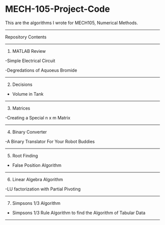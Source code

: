 # MECH-105-Project-Code

This are the algorithms I wrote for MECH105, Numerical Methods. 

---

Repository Contents

---

1. MATLAB Review

  -Simple Electrical Circuit

  -Degredations of Aquoeus Bromide
  
---

2. Decisions
 
  - Volume in Tank 
---

3. Matrices 

  -Creating a Special n x m Matrix
  
---
  
4. Binary Converter

  -A Binary Translator For Your Robot Buddies

---
5. Root Finding

  - False Position Algorithm

---
6. Linear Algebra Algorithm

  -LU factorization with Partial Pivoting

---
7. Simpsons 1/3 Algorithm

  - Simpsons 1/3 Rule Algorithm to find the Algorithm of Tabular Data 
---
